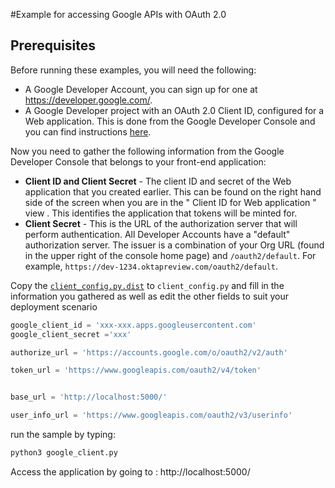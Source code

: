 #Example for accessing Google APIs with OAuth 2.0

## Prerequisites

Before running these examples, you will need the following:

* A Google Developer Account, you can sign up for one at https://developer.google.com/.
* A Google Developer project with an OAuth 2.0 Client ID, configured for a Web application. This is done from the Google Developer Console and you can find instructions [here](https://developers.google.com/identity/protocols/oauth2). 



Now you need to gather the following information from the Google Developer Console that belongs to your front-end application:
- **Client ID and Client Secret**  - The client ID and secret of the Web application that you created earlier. This can be found on the  right hand side of the screen when you are in the " Client ID for Web application " view . This identifies the application that tokens will be minted for.
- **Client Secret** - This is the URL of the authorization server that will perform authentication.  All Developer Accounts have a "default" authorization server.  The issuer is a combination of your Org URL (found in the upper right of the console home page) and `/oauth2/default`. For example, `https://dev-1234.oktapreview.com/oauth2/default`.

Copy the [`client_config.py.dist`](client_config.py.dist) to `client_config.py` and fill in the information you gathered as well as edit the other fields to suit your deployment scenario

```python
google_client_id = 'xxx-xxx.apps.googleusercontent.com'
google_client_secret ='xxx'

authorize_url = 'https://accounts.google.com/o/oauth2/v2/auth'

token_url = 'https://www.googleapis.com/oauth2/v4/token'


base_url = 'http://localhost:5000/'

user_info_url = 'https://www.googleapis.com/oauth2/v3/userinfo' 
```

run the sample by typing:

``` bash
python3 google_client.py
```
Access the application by going to : http://localhost:5000/
